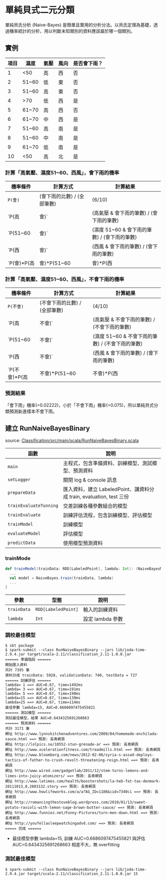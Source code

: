 # 單純貝式二元分類

單純貝氏分析 (Naive-Bayes) 是簡單且實用的分析分法。以貝氏定理為基礎，透過機率統計的分析，用以判斷未知類別的資料應該屬於哪一個類別。

## 實例

項目|濕度|氣壓|風向|是否會下雨？
----|----|----|----|------------
1   |<50  |高 |西  |否
2   |51~60|低 |東  |否
3   |51~60|高 |東  |否
4   |>70  |低 |西  |是
5   |61~70|高 |西  |否
6   |61~70|中 |西  |是
7   |51~60|高 |南  |是
8   |51~60|中 |南  |是
9   |61~70|低 |南  |是
10  |<50  |高 |北  |是

### 計算「高氣壓、濕度51~60、西風」，會下雨的機率

機率條件 | 計算方式 | 計算結果
---------|----------|---------
`P(會)` | (會下雨的比數) / (全部筆數) | (6/10)
`P(高|會)` | (高氣壓 & 會下雨的筆數) / (會下雨的筆數) | (2/6)
`P(51~60|會)` | (濕度 51~60 & 會下雨的筆數) / (會下雨的筆數) | (2/6)
`P(西|會)` | (西風 & 會下雨的筆數) / (會下雨的筆數) | (2/6)
`P(會)*P(高|會)*P(51~60|會)*P(西|會)` | `(6/10)*(2/6)*(2/6)*(2/6)` | 0.02222

### 計算「高氣壓、濕度51~60、西風」，不會下雨的機率

機率條件 | 計算方式 | 計算結果
---------|----------|---------
`P(不會)` | (不會下雨的比數) / (全部筆數) | (4/10)
`P(高|不會)` | (高氣壓 & 不會下雨的筆數) / (不會下雨的筆數) | (3/4)
`P(51~60|不會)` | (濕度 51~60 & 不會下雨的筆數) / (不會下雨的筆數) | (2/4)
`P(西|不會)` | (西風 & 會下雨的筆數) / (會下雨的筆數) | (2/4)
`P(不會)*P(高|不會)*P(51~60|不會)*P(西|不會)` | `(4/10)*(3/4)*(2/4)*(2/4)` | 0.075

### 預測結果
「會下雨」機率(=0.02222)，小於「不會下雨」機率(=0.075)，所以單純貝式分類預測新進樣本不會下雨。

## 建立 RunNaiveBayesBinary
source: [Classification/src/main/scala/RunNaiveBayesBinary.scala](Classification/src/main/scala/RunNaiveBayesBinary.scala)

函數 | 說明
-----|-----
`main`          | 主程式，包含準備資料、訓練模型、測試模型、預測資料
`setLogger`     | 關閉 log & console 訊息
`prepareData`   | 匯入資料，建立 LabeledPoint、講資料分成 train, evaluation, test 三份
`trainEvaluateTunning` | 交差訓練各種參數組合的模型
`trainEvaluate` | 訓練評估流程，包含訓練模型、評估模型
`trainModel`    | 訓練模型
`evaluateModel` | 評估模型
`predictData`   | 使用模型預測資料

### trainMode
```scala
def trainModel(trainData: RDD[LabeledPoint], lambda: Int): (NaiveBayesModel, Long) = {
  ...
  val model = NaiveBayes.train(trainData, lambda)
  ...
}
```

參數 | 型態 | 說明
-----|------|------
`trainData` | `RDD[LabeledPoint]` | 輸入的訓練資料
`lambda`    | `Int` | 設定 lambda 參數

### 調校最佳模型
```shell
$ sbt package
$ spark-submit --class RunNaiveBayesBinary --jars lib/joda-time-2.9.4.jar target/scala-2.11/classification_2.11-1.0.0.jar
====== 準備階段 ======
開始匯入資料
共計 7395 筆
資料分成 trainData: 5928, validationData: 740, testData = 727
====== 訓練評估 ======
lambda= 1 ==> AUC=0.67, time=1492ms
lambda= 3 ==> AUC=0.67, time=191ms
lambda= 5 ==> AUC=0.67, time=198ms
lambda=15 ==> AUC=0.67, time=139ms
lambda=25 ==> AUC=0.67, time=114ms
最佳參數 lambda=15, AUC=0.6686097475455821
====== 測試模型 ======
測試最佳模型，結果 AUC=0.6434325691268663
====== 預測資料 ======
共計 3171 筆
網址 http://www.lynnskitchenadventures.com/2009/04/homemade-enchilada-sauce.html ==> 預測: 長青網頁
網址 http://lolpics.se/18552-stun-grenade-ar ==> 預測: 長青網頁
網址 http://www.xcelerationfitness.com/treadmills.html ==> 預測: 長青網頁
網址 http://www.bloomberg.com/news/2012-02-06/syria-s-assad-deploys-tactics-of-father-to-crush-revolt-threatening-reign.html ==> 預測: 長青網頁
網址 http://www.wired.com/gadgetlab/2011/12/stem-turns-lemons-and-limes-into-juicy-atomizers/ ==> 預測: 長青網頁
網址 http://www.latimes.com/health/boostershots/la-heb-fat-tax-denmark-20111013,0,2603132.story ==> 預測: 長青網頁
網址 http://www.howlifeworks.com/a/a?AG_ID=1186&cid=7340ci ==> 預測: 長青網頁
網址 http://romancingthestoveblog.wordpress.com/2010/01/13/sweet-potato-ravioli-with-lemon-sage-brown-butter-sauce/ ==> 預測: 長青網頁
網址 http://www.funniez.net/Funny-Pictures/turn-men-down.html ==> 預測: 長青網頁
網址 http://youfellasleepwatchingadvd.com/ ==> 預測: 長青網頁
===== 完成 ======
```
- 最佳模型參數 lambda=15, 訓練 AUC=0.6686097475455821 與評估 AUC=0.6434325691268663 相差不大，無 overfitting

### 測試最佳模型
```shell
$ spark-submit --class RunNaiveBayesBinary --jars lib/joda-time-2.9.4.jar target/scala-2.11/classification_2.11-1.0.0.jar 15
```
